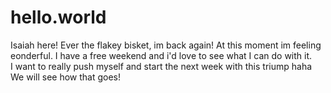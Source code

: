 # hello.world

Isaiah here! Ever the flakey bisket, im back again! At this moment im feeling eonderful. 
I have a free weekend and i'd love to see what I can do with it.  
I want to really push myself and start the next week with this triump haha
We will see how that goes! 

